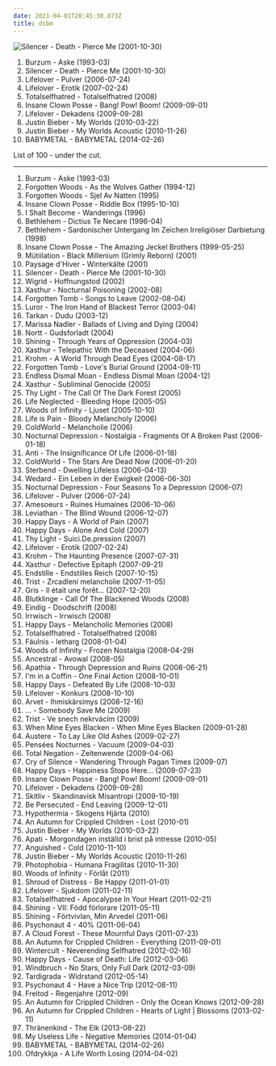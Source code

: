 ```yaml
---
date: 2021-04-01T20:45:38.873Z
title: dsbm
---
```

![Silencer - Death - Pierce Me (2001-10-30)](http://coverartarchive.org/release/ba6b23a4-01e1-4f26-ba66-8dc59cf9f0c8/20616059112-500.jpg "Silencer - Death - Pierce Me (2001-10-30)")
<ol class="albums">
<li data-cover="http://coverartarchive.org/release/9642f427-dc28-4c06-81f3-0a4ef7c4de62/3763374815-500.jpg" data-tags="black metal" role="button">Burzum - Aske (1993-03)</li>
<li data-cover="http://coverartarchive.org/release/ba6b23a4-01e1-4f26-ba66-8dc59cf9f0c8/20616059112-500.jpg" data-tags="suicidal black metal, black metal, depressive black metal" role="button">Silencer - Death - Pierce Me (2001-10-30)</li>
<li data-cover="http://coverartarchive.org/release/267aaf45-66c8-3b02-af27-63ea455e208f/5247875054-500.jpg" data-tags="black metal, depressive black metal, depressive rock, metal" role="button">Lifelover - Pulver (2006-07-24)</li>
<li data-cover="http://coverartarchive.org/release/eddac426-6a41-4f99-9388-57f5f95d7e1d/1061800706-500.jpg" data-tags="depressive rock, depressive black metal, black metal, metal" role="button">Lifelover - Erotik (2007-02-24)</li>
<li data-cover="https://img.discogs.com/PPzS5vxma0DIfuTXNTlIFpSDUHI=/fit-in/400x400/filters:strip_icc():format(jpeg):mode_rgb():quality(90)/discogs-images/R-2786836-1301938676.jpeg.jpg" data-tags="black metal, depressive black metal" role="button">Totalselfhatred - Totalselfhatred (2008)</li>
<li data-cover="http://coverartarchive.org/release/7aa2faf0-993a-45b6-b513-afcb5f40f5d5/1621608060-500.jpg" data-tags="2009, goregrind, deathcore, brutal death metal, nsbm, deathgrind, brutal deathcore, national socialist black metal, moshcore" role="button">Insane Clown Posse - Bang! Pow! Boom! (2009-09-01)</li>
<li data-cover="http://coverartarchive.org/release/a2d2fd6f-9306-42b7-9708-e4572dfa5a72/1061891778-500.jpg" data-tags="depressive black metal" role="button">Lifelover - Dekadens (2009-09-28)</li>
<li data-cover="http://coverartarchive.org/release/6bfba6d5-71fc-454b-b3a0-63632a1459fa/20855090957-500.jpg" data-tags="totec radio, justin bieber, goregrind, justin bieber my worlds" role="button">Justin Bieber - My Worlds (2010-03-22)</li>
<li data-cover="http://coverartarchive.org/release/d9206472-5d0c-4617-a1d3-75466a346934/15444150049-500.jpg" data-tags="totec radio, justin bieber" role="button">Justin Bieber - My Worlds Acoustic (2010-11-26)</li>
<li data-cover="http://coverartarchive.org/release/e5c0f2cc-692c-46e2-af7d-4404c95e1550/6434003625-500.jpg" data-tags="2014" role="button">BABYMETAL - BABYMETAL (2014-02-26)</li>
</ol>
List of 100 - under the cut.
<!-- more -->

_________________

<ol class="albums">
<li data-cover="http://coverartarchive.org/release/9642f427-dc28-4c06-81f3-0a4ef7c4de62/3763374815-500.jpg" data-tags="black metal" role="button">
Burzum - Aske (1993-03)
</li>
<li data-cover="http://coverartarchive.org/release/46424e1a-57d9-42fb-b48b-f42ac7dc05f9/5448127715-500.jpg" data-tags="black metal, depressive black metal, true norwegian black metal" role="button">
Forgotten Woods - As the Wolves Gather (1994-12)
</li>
<li data-cover="https://img.discogs.com/66GGe-KrMcKaSsfa05q4O4gQzrc=/fit-in/600x874/filters:strip_icc():format(jpeg):mode_rgb():quality(90)/discogs-images/R-8754674-1531835403-4144.jpeg.jpg" data-tags="black metal" role="button">
Forgotten Woods - Sjel Av Natten (1995)
</li>
<li data-cover="http://coverartarchive.org/release/773b1e1e-3fe6-4e8f-a5e4-117d45dd2d06/27358258265-500.jpg" data-tags="1995, detroit" role="button">
Insane Clown Posse - Riddle Box (1995-10-10)
</li>
<li data-cover="http://coverartarchive.org/release/da82d909-87f8-498e-a19d-715ec3942506/9995860894-500.jpg" data-tags="black metal" role="button">
I Shalt Become - Wanderings (1996)
</li>
<li data-cover="https://via.placeholder.com/150" data-tags="black metal, dark metal" role="button">
Bethlehem - Dictius Te Necare (1996-04)
</li>
<li data-cover="http://coverartarchive.org/release/b4adc5b1-57f0-4cce-810c-2e395d53257d/10372216202-500.jpg" data-tags="black metal" role="button">
Bethlehem - Sardonischer Untergang Im Zeichen Irreligiöser Darbietung (1998)
</li>
<li data-cover="http://coverartarchive.org/release/4376e2ea-7b73-32a7-b99a-2e76f21498c2/28063954531-500.jpg" data-tags="juggalo, hip-hop" role="button">
Insane Clown Posse - The Amazing Jeckel Brothers (1999-05-25)
</li>
<li data-cover="http://coverartarchive.org/release/547942f0-1a13-440a-b38c-2c2652f8c564/9187924297-500.jpg" data-tags="black metal, les legions noires" role="button">
Mütiilation - Black Millenium (Grimly Reborn) (2001)
</li>
<li data-cover="http://coverartarchive.org/release/ae1a0e77-5977-45f1-9557-634820859899/2708262058-500.jpg" data-tags="atmospheric black metal, ambient" role="button">
Paysage d'Hiver - Winterkälte (2001)
</li>
<li data-cover="http://coverartarchive.org/release/ba6b23a4-01e1-4f26-ba66-8dc59cf9f0c8/20616059112-500.jpg" data-tags="suicidal black metal, black metal, depressive black metal" role="button">
Silencer - Death - Pierce Me (2001-10-30)
</li>
<li data-cover="http://coverartarchive.org/release/88bd3362-2d58-416d-957c-2c7c5fad95ca/2728104862-500.jpg" data-tags="black metal" role="button">
Wigrid - Hoffnungstod (2002)
</li>
<li data-cover="http://coverartarchive.org/release/aac39768-cf0e-40e8-987a-a0afdf6cce4d/1644186662-500.jpg" data-tags="black metal" role="button">
Xasthur - Nocturnal Poisoning (2002-08)
</li>
<li data-cover="https://img.discogs.com/_nhOTZTclsomWTCRVv2VpYGGha4=/fit-in/340x340/filters:strip_icc():format(jpeg):mode_rgb():quality(90)/discogs-images/R-681273-1147069300.jpeg.jpg" data-tags="depressive black metal, suicidal black metal, black metal, black doom metal" role="button">
Forgotten Tomb - Songs to Leave (2002-08-04)
</li>
<li data-cover="http://coverartarchive.org/release/9398f7be-b844-445d-b20f-940f362788a0/2696004207-500.jpg" data-tags="black metal, depressive black metal" role="button">
Luror - The Iron Hand of Blackest Terror (2003-04)
</li>
<li data-cover="https://img.discogs.com/Hx2z0NItvsNkVQThKzoP0svvhcE=/fit-in/600x531/filters:strip_icc():format(jpeg):mode_rgb():quality(90)/discogs-images/R-9280126-1510163722-7447.jpeg.jpg" data-tags="dudu, tarkan" role="button">
Tarkan - Dudu (2003-12)
</li>
<li data-cover="http://coverartarchive.org/release/bc2e6f32-2f93-41e7-8930-6485122e7052/3020431710-500.jpg" data-tags="folk" role="button">
Marissa Nadler - Ballads of Living and Dying (2004)
</li>
<li data-cover="http://coverartarchive.org/release/2e65786e-dc3f-400a-a2b7-4a6ba27b191a/1290349113-500.jpg" data-tags="black metal, funeral doom metal, doom metal" role="button">
Nortt - Gudsforladt (2004)
</li>
<li data-cover="http://coverartarchive.org/release/6f914ae1-6c0c-4e85-9c75-2826f1acef8b/24346761848-500.jpg" data-tags="black metal, soundtrack for my suicide" role="button">
Shining - Through Years of Oppression (2004-03)
</li>
<li data-cover="http://coverartarchive.org/release/bb36ae6a-88dd-45d7-8e3f-46706708d220/1644198280-500.jpg" data-tags="black metal" role="button">
Xasthur - Telepathic With the Deceased (2004-06)
</li>
<li data-cover="http://coverartarchive.org/release/4cdb0d3c-a3f9-474e-b6eb-7c934dea634e/5910625567-500.jpg" data-tags="black metal, suicidal black metal" role="button">
Krohm - A World Through Dead Eyes (2004-08-17)
</li>
<li data-cover="http://coverartarchive.org/release/023a4c15-1f1f-484e-b05d-556a534c8e84/2672261218-500.jpg" data-tags="suicidal black metal, depressive black metal, black metal" role="button">
Forgotten Tomb - Love's Burial Ground (2004-09-11)
</li>
<li data-cover="http://coverartarchive.org/release/2bdc3ee4-4461-41b9-bfe8-80d1370ac7f7/15104130412-500.jpg" data-tags="black metal" role="button">
Endless Dismal Moan - Endless Dismal Moan (2004-12)
</li>
<li data-cover="https://img.discogs.com/zYzSlu-53lnn9xPIyOvZgsfYu58=/fit-in/600x598/filters:strip_icc():format(jpeg):mode_rgb():quality(90)/discogs-images/R-5303115-1390056894-5347.jpeg.jpg" data-tags="black metal, depressive black metal" role="button">
Xasthur - Subliminal Genocide (2005)
</li>
<li data-cover="https://img.discogs.com/U-LHwE1sISCa4W7J_T2dDYMiCoI=/fit-in/420x640/filters:strip_icc():format(jpeg):mode_rgb():quality(90)/discogs-images/R-11775077-1522166177-7844.jpeg.jpg" data-tags="black metal, melodic black metal, depressive black metal, dsbm, depressive suicidal black metal" role="button">
Thy Light - The Call Of The Dark Forest (2005)
</li>
<li data-cover="https://img.discogs.com/FiLAGVb1Z1ptZWQD0yBz_2YrLfg=/fit-in/179x286/filters:strip_icc():format(jpeg):mode_rgb():quality(90)/discogs-images/R-3541570-1334518765.jpeg.jpg" data-tags="black metal, depressive black metal, dsbm" role="button">
Life Neglected - Bleeding Hope (2005-05)
</li>
<li data-cover="https://img.discogs.com/zvAFtFmy_e_YQYTVv4ZpCmMupqI=/fit-in/444x444/filters:strip_icc():format(jpeg):mode_rgb():quality(90)/discogs-images/R-900364-1358775541-5248.jpeg.jpg" data-tags="depressive black metal, dsbm, swedish black metal, worst ever, excellent streamability, free complete album to check out" role="button">
Woods of Infinity - Ljuset (2005-10-10)
</li>
<li data-cover="https://img.discogs.com/SliWxj2iy8Y5n12XU_grxv7piKE=/fit-in/476x480/filters:strip_icc():format(jpeg):mode_rgb():quality(90)/discogs-images/R-2697568-1297007420.jpeg.jpg" data-tags="depressive black metal" role="button">
Life is Pain - Bloody Melancholy (2006)
</li>
<li data-cover="http://coverartarchive.org/release/f5fb1cf8-e46f-4a68-91f0-7efee60e6784/16794185008-500.jpg" data-tags="black metal" role="button">
ColdWorld - Melancholie (2006)
</li>
<li data-cover="http://coverartarchive.org/release/b711b3f6-d123-47df-88c0-94b72f92d44e/21369554675-500.jpg" data-tags="black metal" role="button">
Nocturnal Depression - Nostalgia - Fragments Of A Broken Past (2006-01-18)
</li>
<li data-cover="http://coverartarchive.org/release/c9ac485b-23bf-4a27-9e10-c6183e99632d/2430542448-500.jpg" data-tags="black metal" role="button">
Anti - The Insignificance Of Life (2006-01-18)
</li>
<li data-cover="http://coverartarchive.org/release/bca39192-4462-432b-b74f-3ad89468d708/2676421199-500.jpg" data-tags="black metal, depressive black metal" role="button">
ColdWorld - The Stars Are Dead Now (2006-01-20)
</li>
<li data-cover="https://img.discogs.com/5k4-OBtUHeyJ8bAJw97g3BQvSos=/fit-in/600x917/filters:strip_icc():format(jpeg):mode_rgb():quality(90)/discogs-images/R-2713819-1592821106-3416.jpeg.jpg" data-tags="black metal, depressive black metal" role="button">
Sterbend - Dwelling Lifeless (2006-04-13)
</li>
<li data-cover="https://img.discogs.com/27mlJX9j392klcCSKybNI1-EdW8=/fit-in/600x453/filters:strip_icc():format(jpeg):mode_rgb():quality(90)/discogs-images/R-1952843-1254678970.jpeg.jpg" data-tags="2008, dsbm" role="button">
Wedard - Ein Leben in der Ewigkeit (2006-06-30)
</li>
<li data-cover="http://coverartarchive.org/release/97ea9e3a-f6fe-4e08-837d-cc3e6425158f/1086922512-500.jpg" data-tags="depressive black metal" role="button">
Nocturnal Depression - Four Seasons To a Depression (2006-07)
</li>
<li data-cover="http://coverartarchive.org/release/267aaf45-66c8-3b02-af27-63ea455e208f/5247875054-500.jpg" data-tags="black metal, depressive black metal, depressive rock, metal" role="button">
Lifelover - Pulver (2006-07-24)
</li>
<li data-cover="http://coverartarchive.org/release/3ff161d1-8512-4a01-8f54-7972761a8ef7/2461378555-500.jpg" data-tags="post-punk, black metal, shoegaze" role="button">
Amesoeurs - Ruines Humaines (2006-10-06)
</li>
<li data-cover="http://coverartarchive.org/release/d071c373-bf9b-423e-b67b-dd3f18515da0/26266848549-500.jpg" data-tags="black metal" role="button">
Leviathan - The Blind Wound (2006-12-07)
</li>
<li data-cover="https://img.discogs.com/K0XauL3trsEH4sfbzdvCoKSbddY=/fit-in/165x165/filters:strip_icc():format(jpeg):mode_rgb():quality(90)/discogs-images/R-2823841-1302669746.jpeg.jpg" data-tags="black metal, dsbm, hipster, burzum, depressive suicidal black metal, posluchac, songs to play after you sit for an hour waiting for a bus, hipsturd" role="button">
Happy Days - A World of Pain (2007)
</li>
<li data-cover="https://img.discogs.com/K0XauL3trsEH4sfbzdvCoKSbddY=/fit-in/165x165/filters:strip_icc():format(jpeg):mode_rgb():quality(90)/discogs-images/R-2823841-1302669746.jpeg.jpg" data-tags="black metal, usa, demo, suicidal black metal, depressive black metal, dsbm, usa black metal" role="button">
Happy Days - Alone And Cold (2007)
</li>
<li data-cover="http://coverartarchive.org/release/acd2c865-d6c2-44c4-ad3f-d3428cdb168d/1229282462-500.jpg" data-tags="black metal, depressive black metal" role="button">
Thy Light - Suici.De.pression (2007)
</li>
<li data-cover="http://coverartarchive.org/release/eddac426-6a41-4f99-9388-57f5f95d7e1d/1061800706-500.jpg" data-tags="depressive rock, depressive black metal, black metal, metal" role="button">
Lifelover - Erotik (2007-02-24)
</li>
<li data-cover="http://coverartarchive.org/release/2145b33a-d35e-464a-86bc-87ee28cfb51d/5733055713-500.jpg" data-tags="black metal" role="button">
Krohm - The Haunting Presence (2007-07-31)
</li>
<li data-cover="http://coverartarchive.org/release/218cbcd1-697b-47b2-98dd-860f6999056c/1644089497-500.jpg" data-tags="black metal, depressive black metal" role="button">
Xasthur - Defective Epitaph (2007-09-21)
</li>
<li data-cover="https://img.discogs.com/_F0-dljHgLQaC7lGawA9KJFgBU0=/fit-in/400x400/filters:strip_icc():format(jpeg):mode_rgb():quality(90)/discogs-images/R-8040299-1453994270-3502.jpeg.jpg" data-tags="black metal" role="button">
Endstille - Endstilles Reich (2007-10-15)
</li>
<li data-cover="https://img.discogs.com/_r2JKhHTe8oqQ5FSjtqZRQWo1bI=/fit-in/243x150/filters:strip_icc():format(jpeg):mode_rgb():quality(90)/discogs-images/R-1557068-1228174720.jpeg.jpg" data-tags="black metal, depressive black metal, dsbm" role="button">
Trist - Zrcadlení melancholie (2007-11-05)
</li>
<li data-cover="http://coverartarchive.org/release/2ac4ef33-2961-461e-b4ed-7ef5f5c916a9/1462657570-500.jpg" data-tags="depressive black metal" role="button">
Gris - Il était une forêt... (2007-12-20)
</li>
<li data-cover="http://coverartarchive.org/release/7e7503f1-439d-4d41-962c-22c3c0fc0b72/954465440-500.jpg" data-tags="atmospheric black metal, black metal" role="button">
Blutklinge - Call Of The Blackened Woods (2008)
</li>
<li data-cover="https://img.discogs.com/PYAqluu2kIWqPkTDPvKHTQdy97A=/fit-in/224x300/filters:strip_icc():format(jpeg):mode_rgb():quality(90)/discogs-images/R-5365179-1391575138-6325.jpeg.jpg" data-tags="black metal, dsbm, depressive suicidal black metal" role="button">
Eindig - Doodschrift (2008)
</li>
<li data-cover="http://coverartarchive.org/release/53f8f713-3280-38fb-aaba-03c8b84db333/2693088052-500.jpg" data-tags="ambient black metal, atmospheric black metal, depressive black metal, dsbm, atmospheric blackmetal" role="button">
Irrwisch - Irrwisch (2008)
</li>
<li data-cover="http://coverartarchive.org/release/70240b0b-a669-48a1-8ab0-671328e8dcb3/22458063533-500.jpg" data-tags="depressive black metal, dsbm, known albums" role="button">
Happy Days - Melancholic Memories (2008)
</li>
<li data-cover="https://img.discogs.com/PPzS5vxma0DIfuTXNTlIFpSDUHI=/fit-in/400x400/filters:strip_icc():format(jpeg):mode_rgb():quality(90)/discogs-images/R-2786836-1301938676.jpeg.jpg" data-tags="black metal, depressive black metal" role="button">
Totalselfhatred - Totalselfhatred (2008)
</li>
<li data-cover="https://img.discogs.com/5fWWG9EFePVKzcvM-uiOVMXdeXw=/fit-in/530x640/filters:strip_icc():format(jpeg):mode_rgb():quality(90)/discogs-images/R-3971708-1350980096-6560.jpeg.jpg" data-tags="black metal, depressive black metal" role="button">
Fäulnis - letharg (2008-01-04)
</li>
<li data-cover="https://img.discogs.com/KoZ-E3U3U96KO3t6mvxdBJKgSsM=/fit-in/600x600/filters:strip_icc():format(jpeg):mode_rgb():quality(90)/discogs-images/R-11152274-1510826039-7719.jpeg.jpg" data-tags="black metal, dsbm" role="button">
Woods of Infinity - Frozen Nostalgia (2008-04-29)
</li>
<li data-cover="https://img.discogs.com/e7ttGfnXuaUfgtuxowMTRn01yCA=/fit-in/600x600/filters:strip_icc():format(jpeg):mode_rgb():quality(90)/discogs-images/R-15515149-1592831820-2706.jpeg.jpg" data-tags="black metal, dsbm, pirata black terror metal, terror death black brasil" role="button">
Ancestral - Avowal (2008-05)
</li>
<li data-cover="http://coverartarchive.org/release/96c81c41-79e8-4060-a1a9-724d7323de00/936888254-500.jpg" data-tags="depressive black metal" role="button">
Apathia - Through Depression and Ruins (2008-06-21)
</li>
<li data-cover="https://img.discogs.com/hPKtuow48bYwcqw9lBxWzSt6qik=/fit-in/600x600/filters:strip_icc():format(jpeg):mode_rgb():quality(90)/discogs-images/R-9881961-1487884810-1595.jpeg.jpg" data-tags="black metal, metal, depressive black metal, dsbm" role="button">
I'm in a Coffin - One Final Action (2008-10-01)
</li>
<li data-cover="http://coverartarchive.org/release/408dc29f-6733-49ee-ba16-1868042c83cc/22458074898-500.jpg" data-tags="black metal" role="button">
Happy Days - Defeated By Life (2008-10-03)
</li>
<li data-cover="http://coverartarchive.org/release/70140bf8-220e-460b-a2a8-a53beae826b9/1061833576-500.jpg" data-tags="black metal, depressive black metal" role="button">
Lifelover - Konkurs (2008-10-10)
</li>
<li data-cover="https://img.discogs.com/iwSvsNoVk3HRYMzjD23RMUSj328=/fit-in/600x600/filters:strip_icc():format(jpeg):mode_rgb():quality(90)/discogs-images/R-1580689-1230479328.jpeg.jpg" data-tags="depressive black metal, dsbm, finnish black metal, creamed my pants" role="button">
Arvet - Ihmiskärsimys (2008-12-16)
</li>
<li data-cover="https://via.placeholder.com/150" data-tags="black metal, suicidal black metal, depressive black metal, dsbm, depressive suicidal black metal" role="button">
... - Somebody Save Me (2009)
</li>
<li data-cover="https://img.discogs.com/_r2JKhHTe8oqQ5FSjtqZRQWo1bI=/fit-in/243x150/filters:strip_icc():format(jpeg):mode_rgb():quality(90)/discogs-images/R-1557068-1228174720.jpeg.jpg" data-tags="depressive black metal" role="button">
Trist - Ve snech nekrvácím (2009)
</li>
<li data-cover="http://coverartarchive.org/release/6f40f9fe-fda4-425c-b53a-f3e1906f59aa/1465622415-500.jpg" data-tags="depressive black metal" role="button">
When Mine Eyes Blacken - When Mine Eyes Blacken (2009-01-28)
</li>
<li data-cover="http://coverartarchive.org/release/92c34ee4-6b01-44e8-b63f-00197cf20ef5/952615466-500.jpg" data-tags="depressive black metal, black metal, atmospheric black metal" role="button">
Austere - To Lay Like Old Ashes (2009-02-27)
</li>
<li data-cover="http://coverartarchive.org/release/9c3df1a3-c47e-43d5-a582-2f56fd601e44/2712493028-500.jpg" data-tags="black metal" role="button">
Pensées Nocturnes - Vacuum (2009-04-03)
</li>
<li data-cover="https://img.discogs.com/jEEBjpEpSU_5awyAQk4NLlDH448=/fit-in/387x342/filters:strip_icc():format(jpeg):mode_rgb():quality(90)/discogs-images/R-2954235-1308931677.jpeg.jpg" data-tags="atmospheric black metal, dsbm, cut yourself" role="button">
Total Negation - Zeitenwende (2009-04-06)
</li>
<li data-cover="http://coverartarchive.org/release/417d9c48-5630-46b5-926a-cc3a542b39b4/1644060879-500.jpg" data-tags="10 of 10 stars, dsbm, pure tragedy, depressive elite, hellenic depressive elite, hellenic drama" role="button">
Cry of Silence - Wandering Through Pagan Times (2009-07)
</li>
<li data-cover="http://coverartarchive.org/release/bf704779-a827-4fa1-935e-fef4dde5f549/22458050835-500.jpg" data-tags="black metal, depressive rock, depressive black metal, dsbm" role="button">
Happy Days - Happiness Stops Here... (2009-07-23)
</li>
<li data-cover="http://coverartarchive.org/release/7aa2faf0-993a-45b6-b513-afcb5f40f5d5/1621608060-500.jpg" data-tags="2009, goregrind, deathcore, brutal death metal, nsbm, deathgrind, brutal deathcore, national socialist black metal, moshcore" role="button">
Insane Clown Posse - Bang! Pow! Boom! (2009-09-01)
</li>
<li data-cover="http://coverartarchive.org/release/a2d2fd6f-9306-42b7-9708-e4572dfa5a72/1061891778-500.jpg" data-tags="depressive black metal" role="button">
Lifelover - Dekadens (2009-09-28)
</li>
<li data-cover="https://img.discogs.com/E5-eDpGc1TSdvpW5yoBHSx3uxbw=/fit-in/600x637/filters:strip_icc():format(jpeg):mode_rgb():quality(90)/discogs-images/R-1168512-1200084518.jpeg.jpg" data-tags="black metal, doom metal" role="button">
Skitliv - Skandinavisk Misantropi (2009-10-19)
</li>
<li data-cover="https://img.discogs.com/8RDEdFKukNZUjbWU1hgu7r3et74=/fit-in/249x214/filters:strip_icc():format(jpeg):mode_rgb():quality(90)/discogs-images/R-7357935-1439723118-2551.jpeg.jpg" data-tags="black metal, atmospheric black metal, depressive black metal, dsbm, depressive suicidal black metal" role="button">
Be Persecuted - End Leaving (2009-12-01)
</li>
<li data-cover="https://img.discogs.com/Pw0o_Bt5btLxg0W_GnS5-3NACAQ=/fit-in/480x480/filters:strip_icc():format(jpeg):mode_rgb():quality(90)/discogs-images/R-4004891-1364130551-1704.jpeg.jpg" data-tags="dsbm" role="button">
Hypothermia - Skogens Hjärta (2010)
</li>
<li data-cover="http://coverartarchive.org/release/041f63fd-a654-4b4a-9db2-27b39a428dcb/8160723658-500.jpg" data-tags="blackgaze, black metal, atmospheric black metal" role="button">
An Autumn for Crippled Children - Lost (2010-01)
</li>
<li data-cover="http://coverartarchive.org/release/6bfba6d5-71fc-454b-b3a0-63632a1459fa/20855090957-500.jpg" data-tags="totec radio, justin bieber, goregrind, justin bieber my worlds" role="button">
Justin Bieber - My Worlds (2010-03-22)
</li>
<li data-cover="https://img.discogs.com/fU_elPoMAqSP37xq2c35Ewz9g_E=/fit-in/572x568/filters:strip_icc():format(jpeg):mode_rgb():quality(90)/discogs-images/R-2516075-1288270480.jpeg.jpg" data-tags="depressive black metal, depressive rock, post-black metal" role="button">
Apati - Morgondagen inställd i brist på intresse (2010-05)
</li>
<li data-cover="http://coverartarchive.org/release/15f367ba-fc46-4cff-a9bb-6202972f1a5b/9762106383-500.jpg" data-tags="black metal, finnish black metal" role="button">
Anguished - Cold (2010-11-10)
</li>
<li data-cover="http://coverartarchive.org/release/d9206472-5d0c-4617-a1d3-75466a346934/15444150049-500.jpg" data-tags="totec radio, justin bieber" role="button">
Justin Bieber - My Worlds Acoustic (2010-11-26)
</li>
<li data-cover="http://coverartarchive.org/release/5f34173c-16e5-4d05-b6a6-fe0ff7456d4d/2501261681-500.jpg" data-tags="black metal, depressive black metal, dsbm, depressive suicidal black metal, favorite bm" role="button">
Photophobia - Humana Fragilitas (2010-11-30)
</li>
<li data-cover="https://img.discogs.com/zvAFtFmy_e_YQYTVv4ZpCmMupqI=/fit-in/444x444/filters:strip_icc():format(jpeg):mode_rgb():quality(90)/discogs-images/R-900364-1358775541-5248.jpeg.jpg" data-tags="black metal, swedish, funk metal, funk, funky, funk rock, dsbm, swedish black metal, true funk metal, trve funk metal, fucking great funk metal" role="button">
Woods of Infinity - Förlåt (2011)
</li>
<li data-cover="http://coverartarchive.org/release/80e40eaa-142f-44d9-b7db-c112caa63cf1/2275047821-500.jpg" data-tags="depressive black metal" role="button">
Shroud of Distress - Be Happy (2011-01-01)
</li>
<li data-cover="http://coverartarchive.org/release/10671a41-51e6-4574-9eed-2574b68bff16/1061855743-500.jpg" data-tags="black metal, depressive black metal" role="button">
Lifelover - Sjukdom (2011-02-11)
</li>
<li data-cover="http://coverartarchive.org/release/29134711-fd9c-44b0-a738-41b922f5be6c/1465495232-500.jpg" data-tags="2011, black metal" role="button">
Totalselfhatred - Apocalypse In Your Heart (2011-02-21)
</li>
<li data-cover="http://coverartarchive.org/release/14536c9a-c607-4e4e-9cfd-7e591a2cefe3/21671906975-500.jpg" data-tags="black metal" role="button">
Shining - VII: Född förlorare (2011-05-11)
</li>
<li data-cover="http://coverartarchive.org/release/30cbf56e-8947-4bc2-b24a-62cd8b92b47e/4799664950-500.jpg" data-tags="black metal, ep, suicidal black metal, depressive black metal, dsbm, depressive suicidal black metal" role="button">
Shining - Förtvivlan, Min Arvedel (2011-06)
</li>
<li data-cover="http://coverartarchive.org/release/d6e6be74-b7a4-4982-955a-d3361885541c/1465441105-500.jpg" data-tags="black metal, dsbm, depressive suicidal black metal, post-black metal" role="button">
Psychonaut 4 - 40% (2011-06-04)
</li>
<li data-cover="http://coverartarchive.org/release/4e7e3ccd-9aee-41dd-a325-6cb4cd4b0c7f/927197817-500.jpg" data-tags="atmospheric black metal, dsbm" role="button">
A Cloud Forest - These Mournful Days (2011-07-23)
</li>
<li data-cover="http://coverartarchive.org/release/42f84603-8908-4c5f-b6ad-11a3a18dcb49/8160758525-500.jpg" data-tags="blackgaze, atmospheric black metal, black metal" role="button">
An Autumn for Crippled Children - Everything (2011-09-01)
</li>
<li data-cover="http://coverartarchive.org/release/4d180ea4-b84f-47d3-bed6-3aa248f3dccf/1933074975-500.jpg" data-tags="black metal, russian, russian metal, ambient black metal, atmospheric black metal, suicidal black metal, depressive black metal, dsbm, depressive, russian black metal, russian depressive black metal" role="button">
Wintercult - Neverending Selfhatred (2012-02-16)
</li>
<li data-cover="https://img.discogs.com/K0XauL3trsEH4sfbzdvCoKSbddY=/fit-in/165x165/filters:strip_icc():format(jpeg):mode_rgb():quality(90)/discogs-images/R-2823841-1302669746.jpeg.jpg" data-tags="black metal, depressive black metal" role="button">
Happy Days - Cause of Death: Life (2012-03-06)
</li>
<li data-cover="http://coverartarchive.org/release/dc405478-0e19-4105-ab85-832802e83d48/5247770187-500.jpg" data-tags="post-rock, atmospheric black metal" role="button">
Windbruch - No Stars, Only Full Dark (2012-03-09)
</li>
<li data-cover="http://coverartarchive.org/release/211d5792-ca4a-4c00-ad4d-e9adda673613/1972448640-500.jpg" data-tags="black metal, atmospheric black metal, depressive black metal" role="button">
Tardigrada - Widrstand (2012-05-14)
</li>
<li data-cover="http://coverartarchive.org/release/a3015b31-3b62-4ffa-9184-9fb7bfd39660/2458050739-500.jpg" data-tags="black metal" role="button">
Psychonaut 4 - Have a Nice Trip (2012-08-11)
</li>
<li data-cover="http://coverartarchive.org/release/fef62140-957f-4160-96b3-07c4cea9f531/2433278825-500.jpg" data-tags="black metal, depressive rock, post-black metal" role="button">
Freitod - Regenjahre (2012-09)
</li>
<li data-cover="http://coverartarchive.org/release/2685f43e-0e4c-4978-bb72-7a38ea4d485a/8160740699-500.jpg" data-tags="atmospheric black metal, black metal, blackgaze" role="button">
An Autumn for Crippled Children - Only the Ocean Knows (2012-09-28)
</li>
<li data-cover="http://coverartarchive.org/release/fcb73f6b-c640-4e3b-be21-153ae1d2e89f/10108979133-500.jpg" data-tags="shoegaze, blackgaze" role="button">
An Autumn for Crippled Children - Hearts of Light | Blossoms (2013-02-11)
</li>
<li data-cover="https://img.discogs.com/tzeD9_8QLM8u3CAt0f_sBBBMT8E=/fit-in/600x590/filters:strip_icc():format(jpeg):mode_rgb():quality(90)/discogs-images/R-8530493-1566829774-4686.jpeg.jpg" data-tags="blackgaze" role="button">
Thränenkind - The Elk (2013-08-22)
</li>
<li data-cover="http://coverartarchive.org/release/6c3b778d-7372-491e-a73f-21136db65bf7/18285645023-500.jpg" data-tags="black metal" role="button">
My Useless Life - Negative Memories (2014-01-04)
</li>
<li data-cover="http://coverartarchive.org/release/e5c0f2cc-692c-46e2-af7d-4404c95e1550/6434003625-500.jpg" data-tags="2014" role="button">
BABYMETAL - BABYMETAL (2014-02-26)
</li>
<li data-cover="https://img.discogs.com/YwxazMe6-iUAvW97q9W2Ziupv1Q=/fit-in/510x502/filters:strip_icc():format(jpeg):mode_rgb():quality(90)/discogs-images/R-14534682-1576527234-8323.jpeg.jpg" data-tags="black metal, depressive rock, dsbm" role="button">
Ofdrykkja - A Life Worth Losing (2014-04-02)
</li>
</ol>